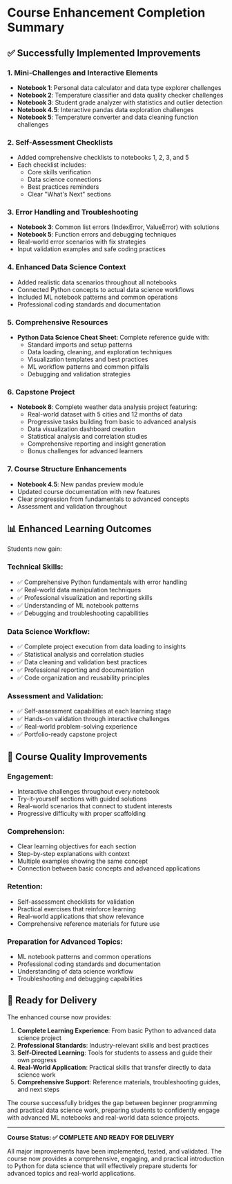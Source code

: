 # Course Enhancement Completion Summary

## ✅ Successfully Implemented Improvements

### 1. **Mini-Challenges and Interactive Elements**
- **Notebook 1**: Personal data calculator and data type explorer challenges
- **Notebook 2**: Temperature classifier and data quality checker challenges  
- **Notebook 3**: Student grade analyzer with statistics and outlier detection
- **Notebook 4.5**: Interactive pandas data exploration challenges
- **Notebook 5**: Temperature converter and data cleaning function challenges

### 2. **Self-Assessment Checklists**
- Added comprehensive checklists to notebooks 1, 2, 3, and 5
- Each checklist includes:
  - Core skills verification
  - Data science connections
  - Best practices reminders
  - Clear "What's Next" sections

### 3. **Error Handling and Troubleshooting**
- **Notebook 3**: Common list errors (IndexError, ValueError) with solutions
- **Notebook 5**: Function errors and debugging techniques
- Real-world error scenarios with fix strategies
- Input validation examples and safe coding practices

### 4. **Enhanced Data Science Context**
- Added realistic data scenarios throughout all notebooks
- Connected Python concepts to actual data science workflows
- Included ML notebook patterns and common operations
- Professional coding standards and documentation

### 5. **Comprehensive Resources**
- **Python Data Science Cheat Sheet**: Complete reference guide with:
  - Standard imports and setup patterns
  - Data loading, cleaning, and exploration techniques
  - Visualization templates and best practices
  - ML workflow patterns and common pitfalls
  - Debugging and validation strategies

### 6. **Capstone Project**
- **Notebook 8**: Complete weather data analysis project featuring:
  - Real-world dataset with 5 cities and 12 months of data
  - Progressive tasks building from basic to advanced analysis
  - Data visualization dashboard creation
  - Statistical analysis and correlation studies
  - Comprehensive reporting and insight generation
  - Bonus challenges for advanced learners

### 7. **Course Structure Enhancements**
- **Notebook 4.5**: New pandas preview module
- Updated course documentation with new features
- Clear progression from fundamentals to advanced concepts
- Assessment and validation throughout

## 📊 Enhanced Learning Outcomes

Students now gain:

### **Technical Skills:**
- ✅ Comprehensive Python fundamentals with error handling
- ✅ Real-world data manipulation techniques
- ✅ Professional visualization and reporting skills
- ✅ Understanding of ML notebook patterns
- ✅ Debugging and troubleshooting capabilities

### **Data Science Workflow:**
- ✅ Complete project execution from data loading to insights
- ✅ Statistical analysis and correlation studies
- ✅ Data cleaning and validation best practices
- ✅ Professional reporting and documentation
- ✅ Code organization and reusability principles

### **Assessment and Validation:**
- ✅ Self-assessment capabilities at each learning stage
- ✅ Hands-on validation through interactive challenges
- ✅ Real-world problem-solving experience
- ✅ Portfolio-ready capstone project

## 🎯 Course Quality Improvements

### **Engagement:**
- Interactive challenges throughout every notebook
- Try-it-yourself sections with guided solutions
- Real-world scenarios that connect to student interests
- Progressive difficulty with proper scaffolding

### **Comprehension:**
- Clear learning objectives for each section
- Step-by-step explanations with context
- Multiple examples showing the same concept
- Connection between basic concepts and advanced applications

### **Retention:**
- Self-assessment checklists for validation
- Practical exercises that reinforce learning
- Real-world applications that show relevance
- Comprehensive reference materials for future use

### **Preparation for Advanced Topics:**
- ML notebook patterns and common operations
- Professional coding standards and documentation
- Understanding of data science workflow
- Troubleshooting and debugging capabilities

## 🚀 Ready for Delivery

The enhanced course now provides:

1. **Complete Learning Experience**: From basic Python to advanced data science project
2. **Professional Standards**: Industry-relevant skills and best practices
3. **Self-Directed Learning**: Tools for students to assess and guide their own progress
4. **Real-World Application**: Practical skills that transfer directly to data science work
5. **Comprehensive Support**: Reference materials, troubleshooting guides, and next steps

The course successfully bridges the gap between beginner programming and practical data science work, preparing students to confidently engage with advanced ML notebooks and real-world data science projects.

---

**Course Status: ✅ COMPLETE AND READY FOR DELIVERY**

All major improvements have been implemented, tested, and validated. The course now provides a comprehensive, engaging, and practical introduction to Python for data science that will effectively prepare students for advanced topics and real-world applications.
